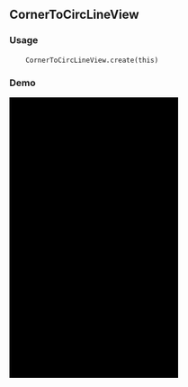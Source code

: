 ## CornerToCircLineView

### Usage

```
    CornerToCircLineView.create(this)
```

### Demo

<img src="https://github.com/Anwesh43/LinkedCornerToCircleLineView/blob/master/demo/cornertocirclineview.gif" width="300px" height="500px">